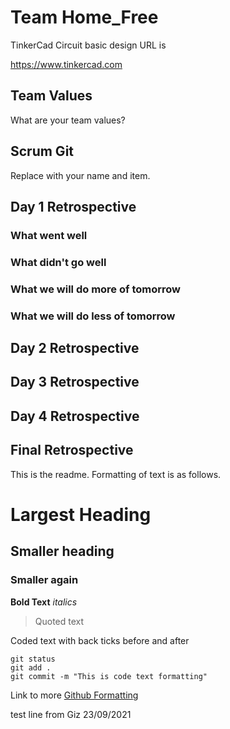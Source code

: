 # Team Home_Free

TinkerCad Circuit basic design URL is

https://www.tinkercad.com

## Team Values
What are your team values?

## Scrum Git
Replace with your name and item. 

## Day 1 Retrospective

### What went well

### What didn't go well

### What we will do more of tomorrow

### What we will do less of tomorrow

## Day 2 Retrospective

## Day 3 Retrospective

## Day 4 Retrospective

## Final Retrospective

This is the readme. Formatting of text is as follows.

# Largest Heading
## Smaller heading
### Smaller again

**Bold Text**
*italics*
>Quoted text

Coded text with back ticks before and after
```
git status
git add .
git commit -m "This is code text formatting"
```

Link to more [Github Formatting](https://help.github.com/en/github/writing-on-github/basic-writing-and-formatting-syntax)

test line from Giz 23/09/2021